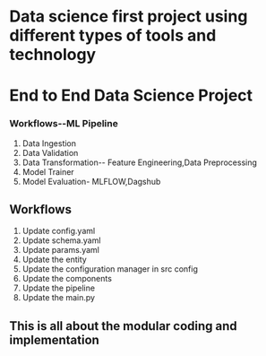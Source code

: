 # Data science first project using different types of tools and technology 

# End to End Data Science Project

### Workflows--ML Pipeline

1. Data Ingestion
2. Data Validation
3. Data Transformation-- Feature Engineering,Data Preprocessing
4. Model Trainer
5. Model Evaluation- MLFLOW,Dagshub

## Workflows

1. Update config.yaml
2. Update schema.yaml
3. Update params.yaml
4. Update the entity
5. Update the configuration manager in src config
6. Update the components
7. Update the pipeline 
8. Update the main.py

## This is all about the modular coding and implementation
